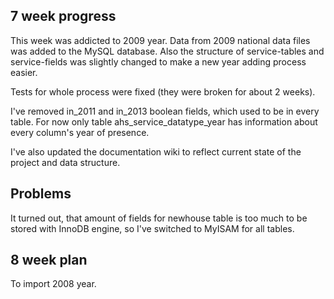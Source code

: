 ## 7 week progress

This week was addicted to 2009 year. Data from 2009 national data files was added
to the MySQL database. Also the structure of service-tables and service-fields was
slightly changed to make a new year adding process easier.

Tests for whole process were fixed (they were broken for about 2 weeks).

I've removed in_2011 and in_2013 boolean fields, which used to be in every table.
For now only table ahs_service_datatype_year has information about every column's year
of presence.

I've also updated the documentation wiki to reflect current state of the project and
data structure.

## Problems

It turned out, that amount of fields for newhouse table is too much to be stored with
InnoDB engine, so I've switched to MyISAM for all tables.

## 8 week plan

To import 2008 year.
